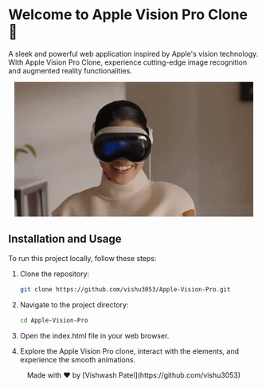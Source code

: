# Welcome to Apple Vision Pro Clone 🍏

A sleek and powerful web application inspired by Apple's vision technology. With Apple Vision Pro Clone, experience cutting-edge image recognition and augmented reality functionalities.

<p align="center">
  <img src="demo.gif" alt="Demo">
</p>

## Installation and Usage

To run this project locally, follow these steps:

1. Clone the repository:

   ```bash
   git clone https://github.com/vishu3053/Apple-Vision-Pro.git

2. Navigate to the project directory:

   ```bash
   cd Apple-Vision-Pro

3. Open the index.html file in your web browser.

4. Explore the Apple Vision Pro clone, interact with the elements, and experience the smooth animations.


<p align="center">
  Made with ❤️ by [Vishwash Patel](https://github.com/vishu3053)
</p>
